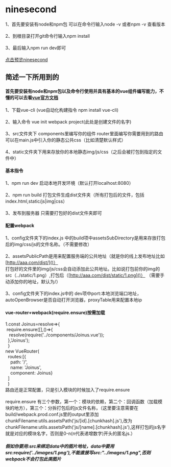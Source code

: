 # ninesecond
1、首先要安装有node和npm包 可以在命令行输入node -v 或者npm -v 查看版本<br> 
<br>
2、到根目录打开git命令行输入npm install <br>
<br>
3、最后输入npm run dev即可 <br>
<br>
[点击预览ninesecond](http://sansanchen.github.io/ninesecond/ninesecond/dist/)


## 简述一下所用到的
#### 首先要安装有node和npm包以及命令行使用并具有基本的vue组件编写能力，不懂的可以去看[vue官方文档](https://cn.vuejs.org/)
1、下载vue-cli (vue自动化构建指令 npm install vue-cli) <br>
<br>
2、输入命令 vue init webpack project(此处是创建文件的名字) <br>
<br>
3、src文件夹下 components里编写你的组件 router里面编写你需要用到的路由 可以在main.js中引入你的静态公共css（比如清楚默认样式）<br>
<br>
4、static文件夹下用来存放你的本地静态img/js/css（之后会被打包到指定的文件中）

#### 基本指令
1、npm run dev 启动本地开发环境（默认打开localhost:8080）<br>
<br>
2、npm run build 打包文件生成dist文件夹（所有打包后的文件，包括index.html,static/js|img|css）<br>
<br>
3、发布到服务器 只需要打包好的dist文件夹即可<br>

#### 配置webpack 
1、config文件夹下的index.js 中的build项中assetsSubDirectory是用来存放打包后的img/css/js的文件名称。（不需要修改）<br>
<br>
2、assetsPublicPath是用来配置服务端的公共地址（就是你的线上发布地址比如[http://aaa.com/dist/]()）  <br>
打包好的文件里的img/js/css会自动添加此公共地址。比如说打包前你的img的src（../static/1.png）,打包后（[http://aaa.com/dist/static/1.png]()）
（需要手动添加你的地址，默认为/）<br>
<br>
3、config文件夹下的index.js中的 dev项中port:本地浏览端口地址，autoOpenBrowser是否自动打开浏览器，proxyTable用来配置本地ip<br>

#### vue-router+webpack(require.ensure)按需加载
1.const Joinus=resolve=>{ <br> 
	&nbsp;require.ensure([],()=>{ <br>
		&nbsp;&nbsp;&nbsp;resolve(require('../components/Joinus.vue'));<br>
	&nbsp;&nbsp;},'Joinus');<br>
&nbsp;&nbsp;}<br>
new VueRouter(<br>
  &nbsp;&nbsp;routes:[{<br>
    &nbsp;&nbsp;&nbsp;&nbsp;path: '/',<br>
    &nbsp;&nbsp;&nbsp;&nbsp;name: 'Joinus',<br>
    &nbsp;&nbsp;&nbsp;&nbsp;component: Joinus}<br>
  &nbsp;&nbsp;]<br>
&nbsp;&nbsp;)<br>
路由还是正常配置，只是引入模块的时候加入了require.ensure <br>
<br>
require.ensure 有三个参数，第一个：模块的依赖，第二个：回调函数（加载模块的地方），第三个：分拆打包后的js文件名称，（这里要注意需要在build/webpack.prod.conf.js里的output里添加chunkFilename:utils.assetsPath('js/[id].[chunkhash].js'),改为chunkFilename:utils.assetsPath('js/[name].[chunkhash].js'),这样打包的js名字就是对应的模块名字，否则是0-n(n代表递增数字)开头的匿名js.）

##### 假如你要用:src来绑定data中的图片地址，data中要用src:require('../images/1.png'),不能直接写src:"../images/1.png",否则webpack不会打包此类图片
